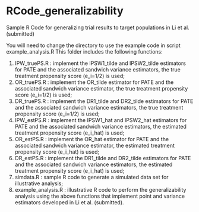 # RCode_generalizability
Sample R Code for generalizing trial results to target populations in Li et al. (submitted)

You will need to change the directory to use the example code in script example_analysis.R
This folder includes the following functions:

1. IPW_truePS.R : implement the IPSW1_tilde and IPSW2_tilde estimators for PATE and the associated sandwich variance estimators, the true treatment propensity score (e_i=1/2) is used;
2. OR_truePS.R : implement the OR_tilde estimator for PATE and the associated sandwich variance estimator, the true treatment propensity score (e_i=1/2) is used;
3. DR_truePS.R : implement the DR1_tilde and DR2_tilde estimators for PATE and the associated sandwich variance estimators, the true treatment propensity score (e_i=1/2) is used;
4. IPW_estPS.R : implement the IPSW1_hat and IPSW2_hat estimators for PATE and the associated sandwich variance estimators, the estimated treatment propensity score (e_i_hat) is used;
5. OR_estPS.R : implement the OR_hat estimator for PATE and the associated sandwich variance estimator, the estimated treatment propensity score (e_i_hat) is used;
6. DR_estPS.R : implement the DR1_tilde and DR2_tilde estimators for PATE and the associated sandwich variance estimators, the estimated treatment propensity score (e_i_hat) is used;
7. simdata.R : sample R code to generate a simulated data set for illustrative analysis;
8. example_analysis.R : illustrative R code to perform the generalizability analysis using the above functions that implement point and variance estimators developed in Li et al. (submitted).
